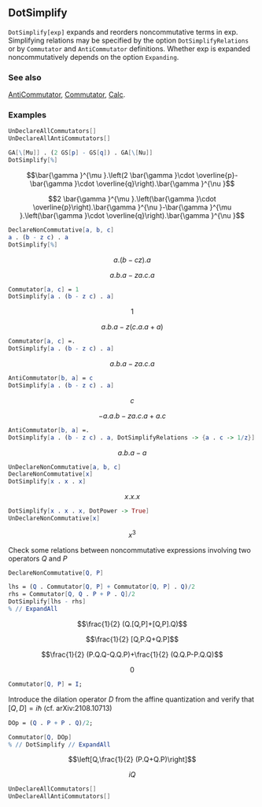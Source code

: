 ## DotSimplify

`DotSimplify[exp]` expands and reorders noncommutative terms in exp. Simplifying relations may be specified by the option `DotSimplifyRelations` or by `Commutator` and `AntiCommutator` definitions. Whether exp is expanded noncommutatively depends on the option `Expanding`.

### See also

[AntiCommutator](AntiCommutator), [Commutator](Commutator), [Calc](Calc).

### Examples

```mathematica
UnDeclareAllCommutators[]
UnDeclareAllAntiCommutators[]
```

```mathematica
GA[\[Mu]] . (2 GS[p] - GS[q]) . GA[\[Nu]]
DotSimplify[%]
```

$$\bar{\gamma }^{\mu }.\left(2 \bar{\gamma }\cdot \overline{p}-\bar{\gamma }\cdot \overline{q}\right).\bar{\gamma }^{\nu }$$

$$2 \bar{\gamma }^{\mu }.\left(\bar{\gamma }\cdot \overline{p}\right).\bar{\gamma }^{\nu }-\bar{\gamma }^{\mu }.\left(\bar{\gamma }\cdot \overline{q}\right).\bar{\gamma }^{\nu }$$

```mathematica
DeclareNonCommutative[a, b, c]
a . (b - z c) . a
DotSimplify[%]
```

$$a.(b-c z).a$$

$$a.b.a-z a.c.a$$

```mathematica
Commutator[a, c] = 1
DotSimplify[a . (b - z c) . a]
```

$$1$$

$$a.b.a-z (c.a.a+a)$$

```mathematica
Commutator[a, c] =.
DotSimplify[a . (b - z c) . a]
```

$$a.b.a-z a.c.a$$

```mathematica
AntiCommutator[b, a] = c
DotSimplify[a . (b - z c) . a]
```

$$c$$

$$-a.a.b-z a.c.a+a.c$$

```mathematica
AntiCommutator[b, a] =.
DotSimplify[a . (b - z c) . a, DotSimplifyRelations -> {a . c -> 1/z}]
```

$$a.b.a-a$$

```mathematica
UnDeclareNonCommutative[a, b, c]
DeclareNonCommutative[x]
DotSimplify[x . x . x]
```

$$x.x.x$$

```mathematica
DotSimplify[x . x . x, DotPower -> True]
UnDeclareNonCommutative[x]
```

$$x^3$$

Check some relations between noncommutative expressions involving two operators $Q$ and $P$

```mathematica
DeclareNonCommutative[Q, P]
```

```mathematica
lhs = (Q . Commutator[Q, P] + Commutator[Q, P] . Q)/2
rhs = Commutator[Q, Q . P + P . Q]/2
DotSimplify[lhs - rhs]
% // ExpandAll
```

$$\frac{1}{2} (Q.[Q,P]+[Q,P].Q)$$

$$\frac{1}{2} [Q,P.Q+Q.P]$$

$$\frac{1}{2} (P.Q.Q-Q.Q.P)+\frac{1}{2} (Q.Q.P-P.Q.Q)$$

$$0$$

```mathematica
Commutator[Q, P] = I;
```

Introduce the dilation operator $D$ from the affine quantization and verify that $[Q,D]=i \hbar$ (cf. arXiv:2108.10713)

```mathematica
DOp = (Q . P + P . Q)/2;
```

```mathematica
Commutator[Q, DOp]
% // DotSimplify // ExpandAll
```

$$\left[Q,\frac{1}{2} (P.Q+Q.P)\right]$$

$$i Q$$

```mathematica
UnDeclareAllCommutators[]
UnDeclareAllAntiCommutators[]
```